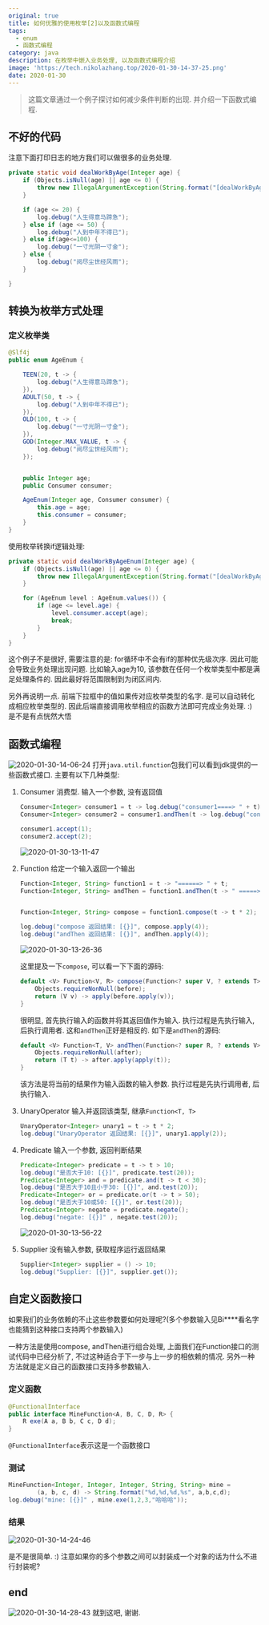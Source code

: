 ```yaml
---
original: true
title: 如何优雅的使用枚举[2]以及函数式编程
tags:
  - enum
  - 函数式编程
category: java
description: 在枚举中嵌入业务处理, 以及函数式编程介绍
image: 'https://tech.nikolazhang.top/2020-01-30-14-37-25.png'
date: 2020-01-30
---
```


> 这篇文章通过一个例子探讨如何减少条件判断的出现. 并介绍一下函数式编程.

## 不好的代码

注意下面打印日志的地方我们可以做很多的业务处理.

```java
private static void dealWorkByAge(Integer age) {
    if (Objects.isNull(age) || age <= 0) {
        throw new IllegalArgumentException(String.format("[dealWorkByAge]年龄不能为空或小于等于0, age: [%s]", age));
    }

    if (age <= 20) {
        log.debug("人生得意马蹄急");
    } else if (age <= 50) {
        log.debug("人到中年不得已");
    } else if(age<=100) {
        log.debug("一寸光阴一寸金");
    } else {
        log.debug("阅尽尘世经风雨");
    }

}
```

## 转换为枚举方式处理

### 定义枚举类

```java
@Slf4j
public enum AgeEnum {

    TEEN(20, t -> {
        log.debug("人生得意马蹄急");
    }),
    ADULT(50, t -> {
        log.debug("人到中年不得已");
    }),
    OLD(100, t -> {
        log.debug("一寸光阴一寸金");
    }),
    GOD(Integer.MAX_VALUE, t -> {
        log.debug("阅尽尘世经风雨");
    });


    public Integer age;
    public Consumer consumer;

    AgeEnum(Integer age, Consumer consumer) {
        this.age = age;
        this.consumer = consumer;
    }
}
```

使用枚举转换if逻辑处理:

```java
private static void dealWorkByAgeEnum(Integer age) {
    if (Objects.isNull(age) || age <= 0) {
        throw new IllegalArgumentException(String.format("[dealWorkByAge]年龄不能为空或小于等于0, age: [%s]", age));
    }

    for (AgeEnum level : AgeEnum.values()) {
        if (age <= level.age) {
            level.consumer.accept(age);
            break;
        }
    }
}
```

这个例子不是很好, 需要注意的是: for循环中不会有if的那种优先级次序. 因此可能会导致业务处理出现问题. 比如输入age为10, 该参数在任何一个枚举类型中都是满足处理条件的. 因此最好将范围限制到为闭区间内.

另外再说明一点. 前端下拉框中的值如果传对应枚举类型的名字. 是可以自动转化成相应枚举类型的. 因此后端直接调用枚举相应的函数方法即可完成业务处理. :) 是不是有点恍然大悟

## 函数式编程

![2020-01-30-14-06-24](https://tech.nikolazhang.top/2020-01-30-14-06-24.png)
打开`java.util.function`包我们可以看到jdk提供的一些函数式接口. 主要有以下几种类型:

1. Consumer 消费型. 输入一个参数, 没有返回值

    ```java
    Consumer<Integer> consumer1 = t -> log.debug("consumer1====> " + t);
    Consumer<Integer> consumer2 = consumer1.andThen(t -> log.debug("consumer2====> " + t));

    consumer1.accept(1);
    consumer2.accept(2);

    ```

    ![2020-01-30-13-11-47](https://tech.nikolazhang.top/2020-01-30-13-11-47.png)

2. Function 给定一个输入返回一个输出

    ```java
    Function<Integer, String> function1 = t -> "======> " + t;
    Function<Integer, String> andThen = function1.andThen(t -> " =====> andThen: " + t);


    Function<Integer, String> compose = function1.compose(t -> t * 2);

    log.debug("compose 返回结果: [{}]", compose.apply(4));
    log.debug("andThen 返回结果: [{}]", andThen.apply(4));

    ```

    ![2020-01-30-13-26-36](https://tech.nikolazhang.top/2020-01-30-13-26-36.png)

    这里提及一下`compose`, 可以看一下下面的源码:

    ```java
    default <V> Function<V, R> compose(Function<? super V, ? extends T> before) {
        Objects.requireNonNull(before);
        return (V v) -> apply(before.apply(v));
    }
    ```

    很明显, 首先执行输入的函数并将其返回值作为输入. 执行过程是先执行输入, 后执行调用者.
    这和`andThen`正好是相反的. 如下是`andThen`的源码:

    ```java
    default <V> Function<T, V> andThen(Function<? super R, ? extends V> after) {
        Objects.requireNonNull(after);
        return (T t) -> after.apply(apply(t));
    }
    ```

    该方法是将当前的结果作为输入函数的输入参数. 执行过程是先执行调用者, 后执行输入.

3. UnaryOperator 输入并返回该类型, 继承`Function<T, T>`

    ```java
    UnaryOperator<Integer> unary1 = t -> t * 2;
    log.debug("UnaryOperator 返回结果: [{}]", unary1.apply(2));
    ```

4. Predicate 输入一个参数, 返回判断结果

    ```java
    Predicate<Integer> predicate = t -> t > 10;
    log.debug("是否大于10: [{}]", predicate.test(20));
    Predicate<Integer> and = predicate.and(t -> t < 30);
    log.debug("是否大于10且小于30: [{}]", and.test(20));
    Predicate<Integer> or = predicate.or(t -> t > 50);
    log.debug("是否大于10或50: [{}]", or.test(20));
    Predicate<Integer> negate = predicate.negate();
    log.debug("negate: [{}]" , negate.test(20));
    ```

    ![2020-01-30-13-56-22](https://tech.nikolazhang.top/2020-01-30-13-56-22.png)

5. Supplier 没有输入参数, 获取程序运行返回结果

    ```java
    Supplier<Integer> supplier = () -> 10;
    log.debug("Supplier: [{}]", supplier.get());
    ```

## 自定义函数接口

如果我们的业务依赖的不止这些参数要如何处理呢?(多个参数输入见Bi****看名字也能猜到这种接口支持两个参数输入)

一种方法是使用compose, andThen进行组合处理, 上面我们在Function接口的测试代码中已经分析了, 不过这种适合于下一步与上一步的相依赖的情况. 另外一种方法就是定义自己的函数接口支持多参数输入.

### 定义函数

```java
@FunctionalInterface
public interface MineFunction<A, B, C, D, R> {
    R exe(A a, B b, C c, D d);
}
```

`@FunctionalInterface`表示这是一个函数接口

### 测试

```java
MineFunction<Integer, Integer, Integer, String, String> mine =
        (a, b, c, d) -> String.format("%d,%d,%d,%s", a,b,c,d);
log.debug("mine: [{}]" , mine.exe(1,2,3,"哈哈哈"));
```

### 结果

![2020-01-30-14-24-46](https://tech.nikolazhang.top/2020-01-30-14-24-46.png)

是不是很简单. :)
注意如果你的多个参数之间可以封装成一个对象的话为什么不进行封装呢?

## end

![2020-01-30-14-28-43](https://tech.nikolazhang.top/2020-01-30-14-28-43.png)
就到这吧, 谢谢.
